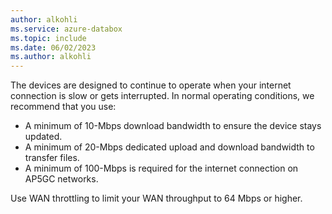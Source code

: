 ```yaml
---
author: alkohli
ms.service: azure-databox
ms.topic: include
ms.date: 06/02/2023
ms.author: alkohli
---
```


The devices are designed to continue to operate when your internet connection is slow or gets interrupted. In normal operating conditions, we recommend that  you use: 

- A minimum of 10-Mbps download bandwidth to ensure the device stays updated.
- A minimum of 20-Mbps dedicated upload and download bandwidth to transfer files.
- A minimum of 100-Mbps is required for the internet connection on AP5GC networks.

Use WAN throttling to limit your WAN throughput to 64 Mbps or higher.

